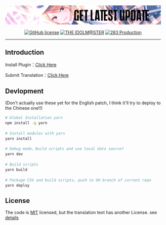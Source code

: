<a href="https://github.com/snowyivu/ShinyColors/raw/gh-pages/ShinyColors.user.js"><img src="data/image/banner.jpg" alt="Check for updates"></a>
<p align="center">
<a href="https://github.com/snowyivu/ShinyColors/blob/master/LICENSE"><img alt="GitHub license" src="https://img.shields.io/github/license/snowyivu/ShinyColors.svg"></a>
<a href="https://idolmaster.jp/"><img alt="THE IDOLM@STER" src="https://img.shields.io/badge/IDOL-M%40STER-ff779c.svg"></a>
<a href="https://shinycolors.enza.fun/"><img alt="283 Production" src="https://img.shields.io/badge/283-Production-9a77ff.svg"></a>
</p>

---
## Introduction
Install Plugin：[Click Here](https://github.com/snowyivu/ShinyColors/blob/master/src/README.md)

Submit Translation：[Click Here](https://github.com/snowyivu/ShinyColors/tree/master/data)

## Devlopment

(Don't actually use these yet for the English patch, I think it'll try to deploy to the Chinese one!!)

```bash
# Global Installation yarn
npm install -g yarn

# Install modules with yarn 
yarn install

# Debug mode，Build scripts and use local data source?
yarn dev

# Build scripts
yarn build

# Package CSV and build scripts, push to GH branch of current repo
yarn deploy
```

## License
The code is [MIT](https://github.com/snowyivu/ShinyColors/blob/master/LICENSE) licensed,
but the translation text has another License. see [details](https://github.com/snowyivu/ShinyColors/tree/master/data)
